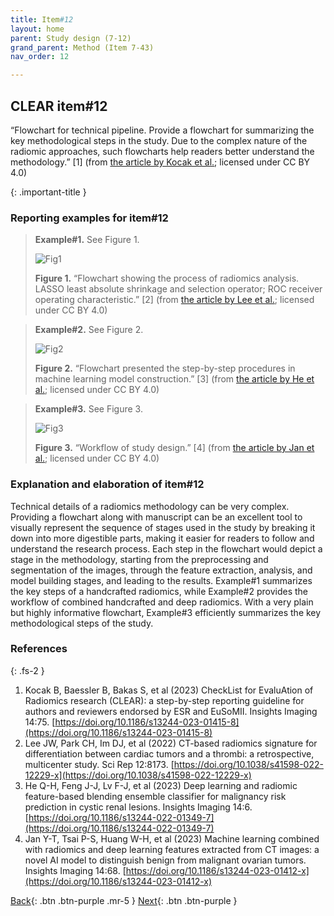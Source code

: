 ```yaml
---
title: Item#12
layout: home
parent: Study design (7-12)
grand_parent: Method (Item 7-43)
nav_order: 12

---
```

## CLEAR item#12
“Flowchart for technical pipeline. Provide a flowchart for summarizing the key methodological steps in the study. Due to the complex nature of the radiomic approaches, such flowcharts help readers better understand the methodology.” [1] (from [the article by Kocak et al.](https://doi.org/10.1186/s13244-023-01415-8); licensed under CC BY 4.0)

{: .important-title }

### Reporting examples for item#12

> **Example#1.** See Figure 1.
>
> ![Fig1](/CLEAR-E3/figs/Item12_Fig1.png)
>
> **Figure 1.** “Flowchart showing the process of radiomics analysis. LASSO least absolute shrinkage and selection operator; ROC receiver operating characteristic.” [2] (from [the article by Lee et al.](https://doi.org/10.1038/s41598-022-12229-x); licensed under CC BY 4.0)

> **Example#2.** See Figure 2.
>
> ![Fig2](/CLEAR-E3/figs/Item12_Fig2.png)
>
> **Figure 2.** “Flowchart presented the step-by-step procedures in machine learning model construction.” [3] (from [the article by He et al.](https://doi.org/10.1186/s13244-022-01349-7); licensed under CC BY 4.0)

> **Example#3.** See Figure 3.
>
> ![Fig3](/CLEAR-E3/figs/Item12_Fig3.png)                                          
>
> **Figure 3.** “Workflow of study design.” [4] (from [the article by Jan et al.](https://doi.org/10.1186/s13244-023-01412-x); licensed under CC BY 4.0)


### Explanation and elaboration of item#12 
Technical details of a radiomics methodology can be very complex. Providing a flowchart along with manuscript can be an excellent tool to visually represent the sequence of stages used in the study by breaking it down into more digestible parts, making it easier for readers to follow and understand the research process. Each step in the flowchart would depict a stage in the methodology, starting from the preprocessing and segmentation of the images, through the feature extraction, analysis, and model building stages, and leading to the results. Example#1 summarizes the key steps of a handcrafted radiomics, while Example#2 provides the workflow of combined handcrafted and deep radiomics. With a very plain but highly informative flowchart, Example#3 efficiently summarizes the key methodological steps of the study.

### References

{: .fs-2 }

1. 	Kocak B, Baessler B, Bakas S, et al (2023) CheckList for EvaluAtion of Radiomics research (CLEAR): a step-by-step reporting guideline for authors and reviewers endorsed by ESR and EuSoMII. Insights Imaging 14:75. [https://doi.org/10.1186/s13244-023-01415-8](https://doi.org/10.1186/s13244-023-01415-8)
2. 	Lee JW, Park CH, Im DJ, et al (2022) CT-based radiomics signature for differentiation between cardiac tumors and a thrombi: a retrospective, multicenter study. Sci Rep 12:8173. [https://doi.org/10.1038/s41598-022-12229-x](https://doi.org/10.1038/s41598-022-12229-x)
3. 	He Q-H, Feng J-J, Lv F-J, et al (2023) Deep learning and radiomic feature-based blending ensemble classifier for malignancy risk prediction in cystic renal lesions. Insights Imaging 14:6. [https://doi.org/10.1186/s13244-022-01349-7](https://doi.org/10.1186/s13244-022-01349-7)
4. 	Jan Y-T, Tsai P-S, Huang W-H, et al (2023) Machine learning combined with radiomics and deep learning features extracted from CT images: a novel AI model to distinguish benign from malignant ovarian tumors. Insights Imaging 14:68. [https://doi.org/10.1186/s13244-023-01412-x](https://doi.org/10.1186/s13244-023-01412-x)

[Back](https://radiomic.github.io/CLEAR-E3/docs/Item11.html){: .btn .btn-purple  .mr-5  }
[Next](https://radiomic.github.io/CLEAR-E3/docs/Item13.html){: .btn .btn-purple   }
